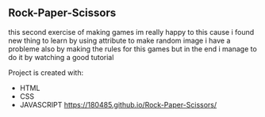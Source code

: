 ## Rock-Paper-Scissors

this second exercise of making games im really happy to this 
cause i found new thing to learn by using attribute to make random image
i have a probleme also by making the rules for this games but in the end i manage to do it by
watching a good tutorial 


Project is created with:
* HTML
* CSS
* JAVASCRIPT
https://180485.github.io/Rock-Paper-Scissors/
